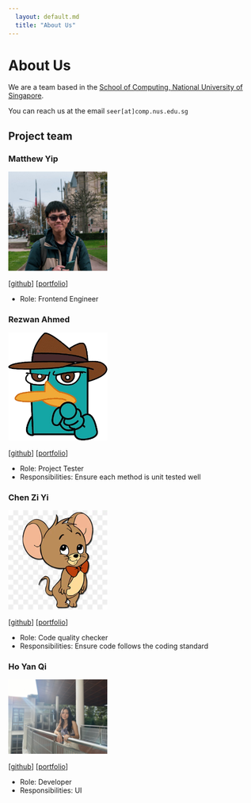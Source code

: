 ```yaml
---
  layout: default.md
  title: "About Us"
---
```


# About Us

We are a team based in the [School of Computing, National University of Singapore](http://www.comp.nus.edu.sg).

You can reach us at the email `seer[at]comp.nus.edu.sg`

## Project team

### Matthew Yip

<img src="images/matthewyip1511.png" width="200px">

[[github](https://github.com/matthewyip1511)]
[[portfolio](team/matthewyip.md)]

* Role: Frontend Engineer

### Rezwan Ahmed

<img src="images/rezwanahmed123.png" width="200px">

[[github](https://github.com/RezwanAhmed123)]
[[portfolio](team/rezwanahmed.md)]

* Role: Project Tester
* Responsibilities: Ensure each method is unit tested well

### Chen Zi Yi

<img src="images/zi-yii.png" width="200px">

[[github](http://github.com/zi-yii)]
[[portfolio](team/chenziyi.md)]

* Role: Code quality checker
* Responsibilities: Ensure code follows the coding standard

### Ho Yan Qi

<img src="images/yanqiyqh.png" width="200px">

[[github](http://github.com/yanqiyqh)]
[[portfolio](team/yanqiyqh.md)]

* Role: Developer
* Responsibilities: UI
